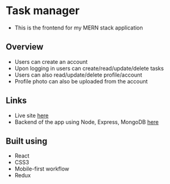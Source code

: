 # Task manager
- This is the frontend for my MERN stack application

## Overview
- Users can create an account
- Upon logging in users can create/read/update/delete tasks
- Users can also read/update/delete profile/account
- Profile photo can also be uploaded from the account

## Links
- Live site [here](https://easytaskmanager.netlify.app/)
- Backend of the app using Node, Express, MongoDB [here](https://github.com/akshkin/task-manager--app-server)

## Built using
- React
- CSS3
- Mobile-first workflow
- Redux
